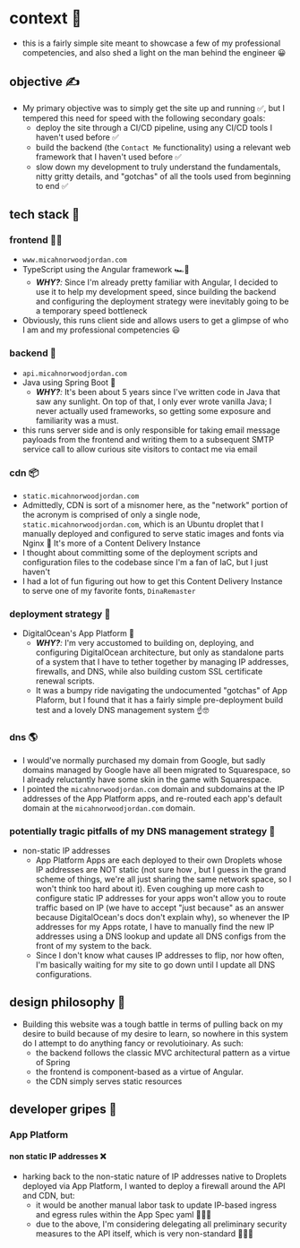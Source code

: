 # context 📝

- this is a fairly simple site meant to showcase a few of my professional competencies, and also shed a light on the man behind the engineer 😀

## objective ✍️

- My primary objective was to simply get the site up and running ✅, but I tempered this need for speed with the following secondary goals:
  - deploy the site through a CI/CD pipeline, using any CI/CD tools I haven't used before ✅
  - build the backend (the `Contact Me` functionality) using a relevant web framework that I haven't used before ✅
  - slow down my development to truly understand the fundamentals, nitty gritty details, and "gotchas" of all the tools used from beginning to end ✅

## tech stack 🥞

### frontend 👨‍💻

- `www.micahnorwoodjordan.com`
- TypeScript using the Angular framework 🏎️💨
  - <i>**WHY?**:</i> Since I'm already pretty familiar with Angular, I decided to use it to help my development speed, since building the backend and configuring the deployment strategy were inevitably going to be a temporary speed bottleneck
- Obviously, this runs client side and allows users to get a glimpse of who I am and my professional competencies 😃

### backend 📨

- `api.micahnorwoodjordan.com`
- Java using Spring Boot 🍃
  - <i>**WHY?**:</i> It's been about 5 years since I've written code in Java that saw any sunlight. On top of that, I only ever wrote vanilla Java; I never actually used frameworks, so getting some exposure and familiarity was a must.
- this runs server side and is only responsible for taking email message payloads from the frontend and writing them to a subsequent SMTP service call to allow curious site visitors to contact me via email

### cdn 📦

- `static.micahnorwoodjordan.com`
- Admittedly, CDN is sort of a misnomer here, as the "network" portion of the acronym is comprised of only a single node, `static.micahnorwoodjordan.com`, which is an Ubuntu droplet that I manually deployed and configured to serve static images and fonts via Nginx 🤫 It's more of a Content Delivery Instance
- I thought about committing some of the deployment scripts and configuration files to the codebase since I'm a fan of IaC, but I just haven't
- I had a lot of fun figuring out how to get this Content Delivery Instance to serve one of my favorite fonts, `DinaRemaster`

### deployment strategy 🚀

- DigitalOcean's App Platform 🌊
  - <i>**WHY?**:</i> I'm very accustomed to building on, deploying, and configuring DigitalOcean architecture, but only as standalone parts of a system that I have to tether together by managing IP addresses, firewalls, and DNS, while also building custom SSL certificate renewal scripts.
  - It was a bumpy ride navigating the undocumented "gotchas" of App Plaform, but I found that it has a fairly simple pre-deployment build test and a lovely DNS management system ☝️🤓

### dns 🌎

- I would've normally purchased my domain from Google, but sadly domains managed by Google have all been migrated to Squarespace, so I already reluctantly have some skin in the game with Squarespace.
- I pointed the `micahnorwoodjordan.com` domain and subdomains at the IP addresses of the App Platform apps, and re-routed each app's default domain at the `micahnorwoodjordan.com` domain.

### potentially tragic pitfalls of my DNS management strategy 🚨

- non-static IP addresses
  - App Platform Apps are each deployed to their own Droplets whose IP addresses are NOT static (not sure how , but I guess in the grand scheme of things, we're all just sharing the same network space, so I won't think too hard about it). Even coughing up more cash to configure static IP addresses for your apps won't allow you to route traffic based on IP (we have to accept "just because" as an answer because DigitalOcean's docs don't explain why), so whenever the IP addresses for my Apps rotate, I have to manually find the new IP addresses using a DNS lookup and update all DNS configs from the front of my system to the back.
  - Since I don't know what causes IP addresses to flip, nor how often, I'm basically waiting for my site to go down until I update all DNS configurations.

## design philosophy 🧐

- Building this website was a tough battle in terms of pulling back on my desire to build because of my desire to learn, so nowhere in this system do I attempt to do anything fancy or revolutioinary. As such:
  - the backend follows the classic MVC architectural pattern as a virtue of Spring
  - the frontend is component-based as a virtue of Angular.
  - the CDN simply serves static resources

## developer gripes 🤬

### App Platform

#### non static IP addresses ❌

- harking back to the non-static nature of IP addresses native to Droplets deployed via App Platform, I wanted to deploy a firewall around the API and CDN, but:
  - it would be another manual labor task to update IP-based ingress and egress rules within the App Spec yaml 🤦🏽‍♂️
  - due to the above, I'm considering delegating all preliminary security measures to the API itself, which is very non-standard 🤦🏽‍♂️
